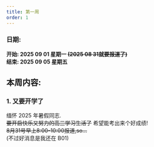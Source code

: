 ```yaml
---
title: 第一周
order: 1
---
```


### 日期:
**开始: 2025 09 01 星期一 ~~(2025 08 31就要报道了)~~**  
**结束: 2025 09 05 星期五**  

## 本周内容:

### 1. 又要开学了

缅怀 2025 年暑假同志.  
~~要开启快乐又努力的高三学习生活了~~ 希望能考出来个好成绩!  
~~8月31号早上8:00-10:00报道,so...~~  
(不过好消息是我还在 B01)  